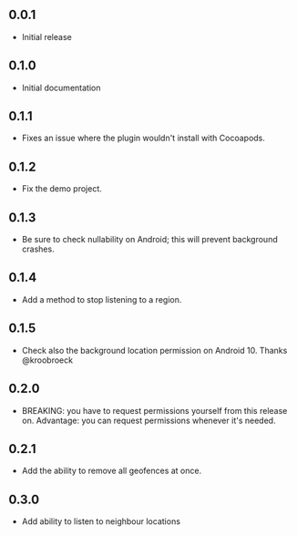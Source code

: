## 0.0.1
* Initial release

## 0.1.0
* Initial documentation

## 0.1.1
* Fixes an issue where the plugin wouldn't install with Cocoapods.

## 0.1.2
* Fix the demo project.

## 0.1.3
* Be sure to check nullability on Android; this will prevent background crashes.

## 0.1.4
* Add a method to stop listening to a region.

## 0.1.5
* Check also the background location permission on Android 10. Thanks @kroobroeck

## 0.2.0
* BREAKING: you have to request permissions yourself from this release on. Advantage: you can request permissions whenever it's needed.

## 0.2.1
* Add the ability to remove all geofences at once.

## 0.3.0
* Add ability to listen to neighbour locations